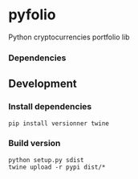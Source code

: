 # pyfolio
Python cryptocurrencies portfolio lib


### Dependencies


## Development

### Install dependencies

`pip install versionner twine`

### Build version

```
python setup.py sdist
twine upload -r pypi dist/*
```